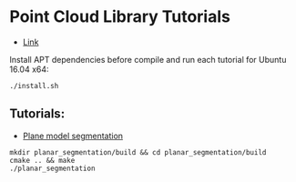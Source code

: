# Point Cloud Library Tutorials

* [Link](http://pointclouds.org/documentation/tutorials)

Install APT dependencies before compile and run each tutorial for Ubuntu 16.04 x64:

```
./install.sh
```

## Tutorials:

- [Plane model segmentation](http://pointclouds.org/documentation/tutorials/planar_segmentation.php)

```
mkdir planar_segmentation/build && cd planar_segmentation/build
cmake .. && make
./planar_segmentation
```
